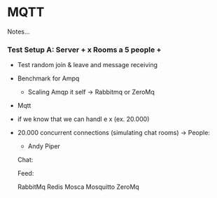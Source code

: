 # MQTT

Notes...



### Test Setup A: Server + x Rooms a 5 people + 



* Test random join & leave and message receiving





- Benchmark for Ampq
  - Scaling Amqp it self
   -> Rabbitmq or ZeroMq
- Mqtt
 - if we know that we can handl e x (ex. 20.000)

- 20.000 concurrent connections (simulating chat rooms)
  ->
  People: 
    - Andy Piper

  Chat:

  Feed:

  RabbitMq
  Redis
  Mosca
  Mosquitto
  ZeroMq



